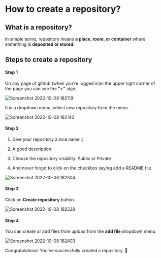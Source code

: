 # How to create a repository?

## What is a repository?

 In simple terms, repository means **a place, room, or container** where something is **deposited or stored**.

## Steps to create a repository

#### Step 1
 On any page of github (when you're logged in)in the upper right corner of the page you can see the **"+"** sign. 

 ![Screenshot 2022-10-08 182119](https://user-images.githubusercontent.com/111558974/194709033-fa1942f2-2014-4123-99f9-dbf0f32bdb5c.png)
 
 It is a dropdown menu, select new repository from the menu.

![Screenshot 2022-10-08 182142](https://user-images.githubusercontent.com/111558974/194709087-749c2205-e137-4c53-ab79-02f8e7ae5e6a.png)

#### Step 2
1. Give your repository a nice name :)

2. A good description.

3. Choose the repository visibility. Public or Private

4. And never forget to click on the checkbox saying add a README file.

![Screenshot 2022-10-08 182304](https://user-images.githubusercontent.com/111558974/194709475-e202c3e1-6314-49b4-b452-243d36f88427.png)

#### Step 3

Click on **Create repository** button.

![Screenshot 2022-10-08 182328](https://user-images.githubusercontent.com/111558974/194709292-0a3c6979-bc8f-4be8-b09f-ee6deda1fdd3.png)

#### Step 4

You can create or add files from upload from the **add file** dropdown menu.

![Screenshot 2022-10-08 182403](https://user-images.githubusercontent.com/111558974/194709983-93b5f3da-218b-4627-b362-1ad310757cc3.png)

Congratulations! You've successfully created a repository. 🎉

